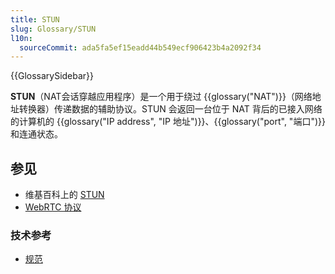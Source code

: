 ```yaml
---
title: STUN
slug: Glossary/STUN
l10n:
  sourceCommit: ada5fa5ef15eadd44b549ecf906423b4a2092f34
---
```


{{GlossarySidebar}}

**STUN**（NAT会话穿越应用程序）是一个用于绕过 {{glossary("NAT")}}（网络地址转换器）传递数据的辅助协议。STUN 会返回一台位于 NAT 背后的已接入网络的计算机的 {{glossary("IP address", "IP 地址")}}、{{glossary("port", "端口")}}和连通状态。

## 参见

- 维基百科上的 [STUN](https://zh.wikipedia.org/wiki/STUN)
- [WebRTC 协议](/zh-CN/docs/Web/API/WebRTC_API/Protocols)

### 技术参考

- [规范](https://datatracker.ietf.org/doc/html/rfc5389)
